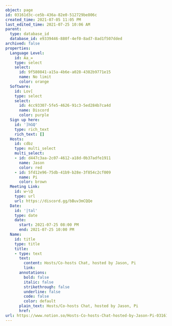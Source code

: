 ```yaml
---
object: page
id: 03161d3c-ce5b-436a-82e0-512729be806c
created_time: 2021-07-05 11:05 PM
last_edited_time: 2021-07-25 10:06 AM
parent:
  type: database_id
  database_id: e9339446-880f-4ef0-8ad7-8ad1f507dded
archived: false
properties:
  Language Level:
    id: Aa_=
    type: select
    select:
      id: 9f580841-a15a-4b6e-a028-4382b9771e15
      name: No limit
      color: orange
  Software:
    id: Lov[
    type: select
    select:
      id: 4cc93307-5fe5-4626-91c3-5ed284b7ca4d
      name: Discord
      color: purple
  Sign up here:
    id: ']hGQ'
    type: rich_text
    rich_text: []
  Hosts:
    id: cdbz
    type: multi_select
    multi_select:
    - id: d447c3aa-2c07-4612-a18d-0b37adfe1911
      name: Jason
      color: red
    - id: 5fd12e96-75db-41b9-b28e-3f854c2cf009
      name: Pi
      color: brown
  Meeting Link:
    id: w~\Q
    type: url
    url: https://discord.gg/bBuv3mCQQe
  Date:
    id: '|tal'
    type: date
    date:
      start: 2021-07-25 08:00 PM
      end: 2021-07-25 10:00 PM
  Name:
    id: title
    type: title
    title:
    - type: text
      text:
        content: Hosts/Co-hosts Chat, hosted by Jason, Pi
        link: 
      annotations:
        bold: false
        italic: false
        strikethrough: false
        underline: false
        code: false
        color: default
      plain_text: Hosts/Co-hosts Chat, hosted by Jason, Pi
      href: 
url: https://www.notion.so/Hosts-Co-hosts-Chat-hosted-by-Jason-Pi-03161d3cce5b436a82e0512729be806c
---
```


